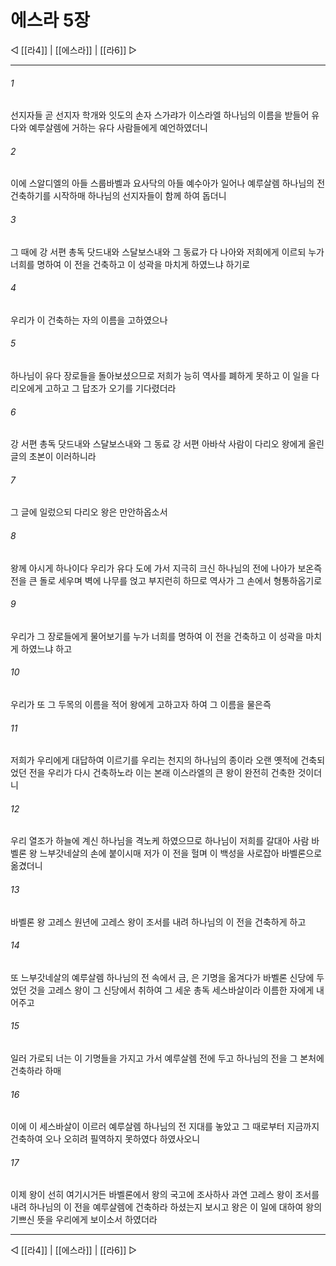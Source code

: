 # 에스라 5장

◁ [[라4]] | [[에스라]] | [[라6]] ▷
***

###### 1
선지자들 곧 선지자 학개와 잇도의 손자 스가랴가 이스라엘 하나님의 이름을 받들어 유다와 예루살렘에 거하는 유다 사람들에게 예언하였더니

###### 2
이에 스알디엘의 아들 스룹바벨과 요사닥의 아들 예수아가 일어나 예루살렘 하나님의 전 건축하기를 시작하매 하나님의 선지자들이 함께 하여 돕더니

###### 3
그 때에 강 서편 총독 닷드내와 스달보스내와 그 동료가 다 나아와 저희에게 이르되 누가 너희를 명하여 이 전을 건축하고 이 성곽을 마치게 하였느냐 하기로

###### 4
우리가 이 건축하는 자의 이름을 고하였으나

###### 5
하나님이 유다 장로들을 돌아보셨으므로 저희가 능히 역사를 폐하게 못하고 이 일을 다리오에게 고하고 그 답조가 오기를 기다렸더라

###### 6
강 서편 총독 닷드내와 스달보스내와 그 동료 강 서편 아바삭 사람이 다리오 왕에게 올린 글의 초본이 이러하니라

###### 7
그 글에 일렀으되 다리오 왕은 만안하옵소서

###### 8
왕께 아시게 하나이다 우리가 유다 도에 가서 지극히 크신 하나님의 전에 나아가 보온즉 전을 큰 돌로 세우며 벽에 나무를 얹고 부지런히 하므로 역사가 그 손에서 형통하옵기로

###### 9
우리가 그 장로들에게 물어보기를 누가 너희를 명하여 이 전을 건축하고 이 성곽을 마치게 하였느냐 하고

###### 10
우리가 또 그 두목의 이름을 적어 왕에게 고하고자 하여 그 이름을 물은즉

###### 11
저희가 우리에게 대답하여 이르기를 우리는 천지의 하나님의 종이라 오랜 옛적에 건축되었던 전을 우리가 다시 건축하노라 이는 본래 이스라엘의 큰 왕이 완전히 건축한 것이더니

###### 12
우리 열조가 하늘에 계신 하나님을 격노케 하였으므로 하나님이 저희를 갈대아 사람 바벨론 왕 느부갓네살의 손에 붙이시매 저가 이 전을 헐며 이 백성을 사로잡아 바벨론으로 옮겼더니

###### 13
바벨론 왕 고레스 원년에 고레스 왕이 조서를 내려 하나님의 이 전을 건축하게 하고

###### 14
또 느부갓네살의 예루살렘 하나님의 전 속에서 금, 은 기명을 옮겨다가 바벨론 신당에 두었던 것을 고레스 왕이 그 신당에서 취하여 그 세운 총독 세스바살이라 이름한 자에게 내어주고

###### 15
일러 가로되 너는 이 기명들을 가지고 가서 예루살렘 전에 두고 하나님의 전을 그 본처에 건축하라 하매

###### 16
이에 이 세스바살이 이르러 예루살렘 하나님의 전 지대를 놓았고 그 때로부터 지금까지 건축하여 오나 오히려 필역하지 못하였다 하였사오니

###### 17
이제 왕이 선히 여기시거든 바벨론에서 왕의 국고에 조사하사 과연 고레스 왕이 조서를 내려 하나님의 이 전을 예루살렘에 건축하라 하셨는지 보시고 왕은 이 일에 대하여 왕의 기쁘신 뜻을 우리에게 보이소서 하였더라

***
◁ [[라4]] | [[에스라]] | [[라6]] ▷